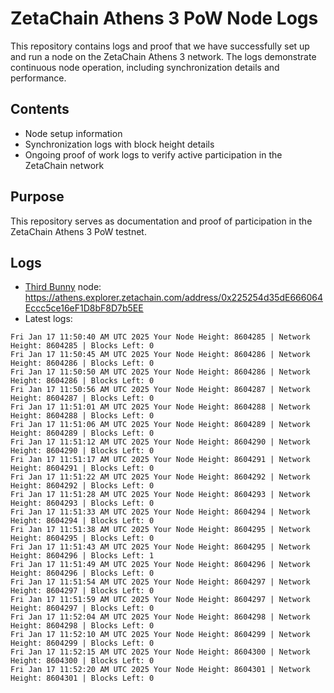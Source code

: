 # ZetaChain Athens 3 PoW Node Logs
This repository contains logs and proof that we have successfully set up and run a node on the ZetaChain Athens 3 network. The logs demonstrate continuous node operation, including synchronization details and performance.

## Contents
- Node setup information
- Synchronization logs with block height details
- Ongoing proof of work logs to verify active participation in the ZetaChain network

## Purpose
This repository serves as documentation and proof of participation in the ZetaChain Athens 3 PoW testnet.

## Logs

- [Third Bunny](https://thirdbunny.xyz/) node: https://athens.explorer.zetachain.com/address/0x225254d35dE666064Eccc5ce16eF1D8bF8D7b5EE
- Latest logs:
```
Fri Jan 17 11:50:40 AM UTC 2025 Your Node Height: 8604285 | Network Height: 8604285 | Blocks Left: 0
Fri Jan 17 11:50:45 AM UTC 2025 Your Node Height: 8604286 | Network Height: 8604286 | Blocks Left: 0
Fri Jan 17 11:50:50 AM UTC 2025 Your Node Height: 8604286 | Network Height: 8604286 | Blocks Left: 0
Fri Jan 17 11:50:56 AM UTC 2025 Your Node Height: 8604287 | Network Height: 8604287 | Blocks Left: 0
Fri Jan 17 11:51:01 AM UTC 2025 Your Node Height: 8604288 | Network Height: 8604288 | Blocks Left: 0
Fri Jan 17 11:51:06 AM UTC 2025 Your Node Height: 8604289 | Network Height: 8604289 | Blocks Left: 0
Fri Jan 17 11:51:12 AM UTC 2025 Your Node Height: 8604290 | Network Height: 8604290 | Blocks Left: 0
Fri Jan 17 11:51:17 AM UTC 2025 Your Node Height: 8604291 | Network Height: 8604291 | Blocks Left: 0
Fri Jan 17 11:51:22 AM UTC 2025 Your Node Height: 8604292 | Network Height: 8604292 | Blocks Left: 0
Fri Jan 17 11:51:28 AM UTC 2025 Your Node Height: 8604293 | Network Height: 8604293 | Blocks Left: 0
Fri Jan 17 11:51:33 AM UTC 2025 Your Node Height: 8604294 | Network Height: 8604294 | Blocks Left: 0
Fri Jan 17 11:51:38 AM UTC 2025 Your Node Height: 8604295 | Network Height: 8604295 | Blocks Left: 0
Fri Jan 17 11:51:43 AM UTC 2025 Your Node Height: 8604295 | Network Height: 8604296 | Blocks Left: 1
Fri Jan 17 11:51:49 AM UTC 2025 Your Node Height: 8604296 | Network Height: 8604296 | Blocks Left: 0
Fri Jan 17 11:51:54 AM UTC 2025 Your Node Height: 8604297 | Network Height: 8604297 | Blocks Left: 0
Fri Jan 17 11:51:59 AM UTC 2025 Your Node Height: 8604297 | Network Height: 8604297 | Blocks Left: 0
Fri Jan 17 11:52:04 AM UTC 2025 Your Node Height: 8604298 | Network Height: 8604298 | Blocks Left: 0
Fri Jan 17 11:52:10 AM UTC 2025 Your Node Height: 8604299 | Network Height: 8604299 | Blocks Left: 0
Fri Jan 17 11:52:15 AM UTC 2025 Your Node Height: 8604300 | Network Height: 8604300 | Blocks Left: 0
Fri Jan 17 11:52:20 AM UTC 2025 Your Node Height: 8604301 | Network Height: 8604301 | Blocks Left: 0
```
